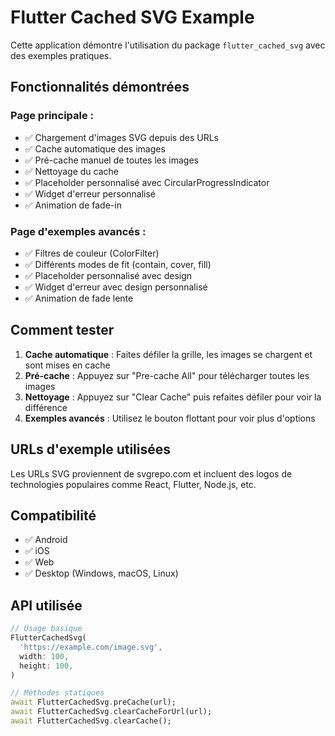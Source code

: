 # Flutter Cached SVG Example

Cette application démontre l'utilisation du package `flutter_cached_svg` avec des exemples pratiques.

## Fonctionnalités démontrées

### Page principale :
- ✅ Chargement d'images SVG depuis des URLs
- ✅ Cache automatique des images
- ✅ Pré-cache manuel de toutes les images
- ✅ Nettoyage du cache
- ✅ Placeholder personnalisé avec CircularProgressIndicator
- ✅ Widget d'erreur personnalisé
- ✅ Animation de fade-in

### Page d'exemples avancés :
- ✅ Filtres de couleur (ColorFilter)
- ✅ Différents modes de fit (contain, cover, fill)
- ✅ Placeholder personnalisé avec design
- ✅ Widget d'erreur avec design personnalisé
- ✅ Animation de fade lente

## Comment tester

1. **Cache automatique** : Faites défiler la grille, les images se chargent et sont mises en cache
2. **Pré-cache** : Appuyez sur "Pre-cache All" pour télécharger toutes les images
3. **Nettoyage** : Appuyez sur "Clear Cache" puis refaites défiler pour voir la différence
4. **Exemples avancés** : Utilisez le bouton flottant pour voir plus d'options

## URLs d'exemple utilisées

Les URLs SVG proviennent de svgrepo.com et incluent des logos de technologies populaires comme React, Flutter, Node.js, etc.

## Compatibilité

- ✅ Android
- ✅ iOS  
- ✅ Web
- ✅ Desktop (Windows, macOS, Linux)

## API utilisée

```dart
// Usage basique
FlutterCachedSvg(
  'https://example.com/image.svg',
  width: 100,
  height: 100,
)

// Méthodes statiques
await FlutterCachedSvg.preCache(url);
await FlutterCachedSvg.clearCacheForUrl(url);
await FlutterCachedSvg.clearCache();